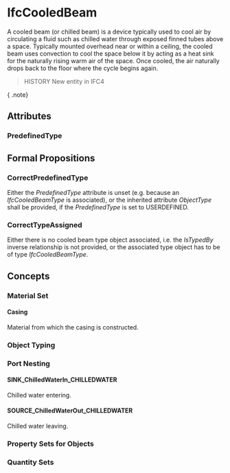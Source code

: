 # IfcCooledBeam

A cooled beam (or chilled beam) is a device typically used to cool air by circulating a fluid such as chilled water through exposed finned tubes above a space. Typically mounted overhead near or within a ceiling, the cooled beam uses convection to cool the space below it by acting as a heat sink for the naturally rising warm air of the space. Once cooled, the air naturally drops back to the floor where the cycle begins again.

> HISTORY  New entity in IFC4

{ .note}
>

## Attributes

### PredefinedType


## Formal Propositions

### CorrectPredefinedType
Either the _PredefinedType_ attribute is unset (e.g. because an _IfcCooledBeamType_ is associated), or the inherited attribute _ObjectType_ shall be provided, if the _PredefinedType_ is set to USERDEFINED.

### CorrectTypeAssigned
Either there is no cooled beam type object associated, i.e. the _IsTypedBy_ inverse relationship is not provided, or the associated type object has to be of type _IfcCooledBeamType_.

## Concepts

### Material Set



#### Casing

Material from which the casing is constructed.

### Object Typing



### Port Nesting



#### SINK_ChilledWaterIn_CHILLEDWATER

Chilled water entering.

#### SOURCE_ChilledWaterOut_CHILLEDWATER

Chilled water leaving.

### Property Sets for Objects



### Quantity Sets



